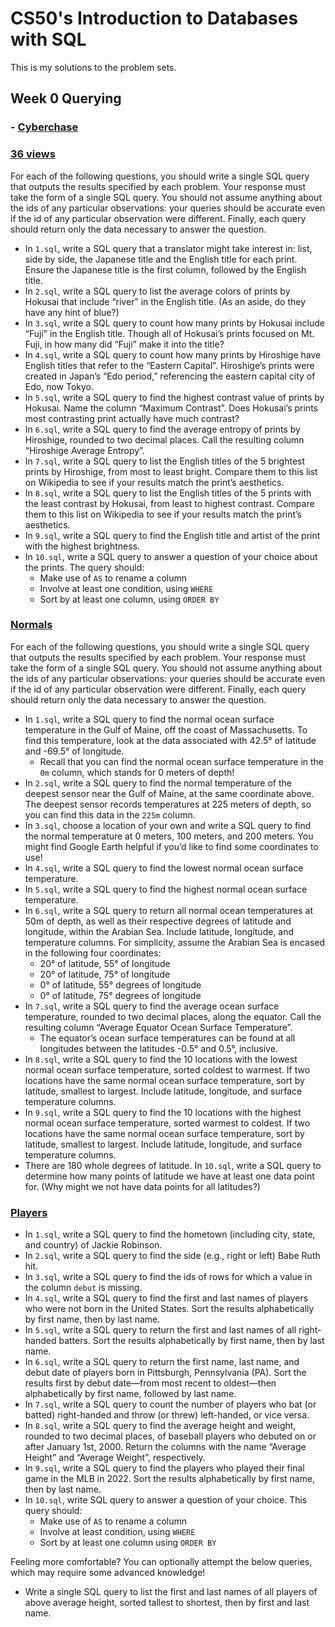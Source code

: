# CS50's Introduction to Databases with SQL
This is my solutions to the problem sets.
## Week 0 Querying
### - [Cyberchase](Problem_Set_0/cyberchase/)

### [36 views](Problem_Set_0/views/)
For each of the following questions, you should write a single SQL query that outputs the results specified by each problem. Your response must take the form of a single SQL query. You should not assume anything about the ids of any particular observations: your queries should be accurate even if the id of any particular observation were different. Finally, each query should return only the data necessary to answer the question.

- In `1.sql`, write a SQL query that a translator might take interest in: list, side by side, the Japanese title and the English title for each print. Ensure the Japanese title is the first column, followed by the English title.
- In `2.sql`, write a SQL query to list the average colors of prints by Hokusai that include “river” in the English title. (As an aside, do they have any hint of blue?)
- In `3.sql`, write a SQL query to count how many prints by Hokusai include “Fuji” in the English title. Though all of Hokusai’s prints focused on Mt. Fuji, in how many did “Fuji” make it into the title?
- In `4.sql`, write a SQL query to count how many prints by Hiroshige have English titles that refer to the “Eastern Capital”. Hiroshige’s prints were created in Japan’s “Edo period,” referencing the eastern capital city of Edo, now Tokyo.
- In `5.sql`, write a SQL query to find the highest contrast value of prints by Hokusai. Name the column “Maximum Contrast”. Does Hokusai’s prints most contrasting print actually have much contrast?
- In `6.sql`, write a SQL query to find the average entropy of prints by Hiroshige, rounded to two decimal places. Call the resulting column “Hiroshige Average Entropy”.
- In `7.sql`, write a SQL query to list the English titles of the 5 brightest prints by Hiroshige, from most to least bright. Compare them to this list on Wikipedia to see if your results match the print’s aesthetics.
- In `8.sql`, write a SQL query to list the English titles of the 5 prints with the least contrast by Hokusai, from least to highest contrast. Compare them to this list on Wikipedia to see if your results match the print’s aesthetics.
- In `9.sql`, write a SQL query to find the English title and artist of the print with the highest brightness.
- In `10.sql`, write a SQL query to answer a question of your choice about the prints. The query should:
  - Make use of `AS` to rename a column
  - Involve at least one condition, using `WHERE`  
  - Sort by at least one column, using `ORDER BY`  

### [Normals](Problem_Set_0/normals/)
For each of the following questions, you should write a single SQL query that outputs the results specified by each problem. Your response must take the form of a single SQL query. You should not assume anything about the ids of any particular observations: your queries should be accurate even if the id of any particular observation were different. Finally, each query should return only the data necessary to answer the question.

- In `1.sql`, write a SQL query to find the normal ocean surface temperature in the Gulf of Maine, off the coast of Massachusetts. To find this temperature, look at the data associated with 42.5° of latitude and -69.5° of longitude.
    - Recall that you can find the normal ocean surface temperature in the `0m` column, which stands for 0 meters of depth!
- In `2.sql`, write a SQL query to find the normal temperature of the deepest sensor near the Gulf of Maine, at the same coordinate above.
The deepest sensor records temperatures at 225 meters of depth, so you can find this data in the `225m` column.
- In `3.sql`, choose a location of your own and write a SQL query to find the normal temperature at 0 meters, 100 meters, and 200 meters. You might find Google Earth helpful if you’d like to find some coordinates to use!
- In `4.sql`, write a SQL query to find the lowest normal ocean surface temperature.
- In `5.sql`, write a SQL query to find the highest normal ocean surface temperature.
- In `6.sql`, write a SQL query to return all normal ocean temperatures at 50m of depth, as well as their respective degrees of latitude and longitude, within the Arabian Sea. Include latitude, longitude, and temperature columns. For simplicity, assume the Arabian Sea is encased in the following four coordinates:
    - 20° of latitude, 55° of longitude
    - 20° of latitude, 75° of longitude
    - 0° of latitude, 55° degrees of longitude
    - 0° of latitude, 75° degrees of longitude
- In `7.sql`, write a SQL query to find the average ocean surface temperature, rounded to two decimal places, along the equator. Call the resulting column “Average Equator Ocean Surface Temperature”.
    - The equator’s ocean surface temperatures can be found at all longitudes between the latitudes -0.5° and 0.5°, inclusive.
- In `8.sql`, write a SQL query to find the 10 locations with the lowest normal ocean surface temperature, sorted coldest to warmest. If two locations have the same normal ocean surface temperature, sort by latitude, smallest to largest. Include latitude, longitude, and surface temperature columns.
- In `9.sql`, write a SQL query to find the 10 locations with the highest normal ocean surface temperature, sorted warmest to coldest. If two locations have the same normal ocean surface temperature, sort by latitude, smallest to largest. Include latitude, longitude, and surface temperature columns.
- There are 180 whole degrees of latitude. In `10.sql`, write a SQL query to determine how many points of latitude we have at least one data point for. (Why might we not have data points for all latitudes?)

### [Players](Problem_Set_0/players/)
- In `1.sql`, write a SQL query to find the hometown (including city, state, and country) of Jackie Robinson.
- In `2.sql`, write a SQL query to find the side (e.g., right or left) Babe Ruth hit.
- In `3.sql`, write a SQL query to find the ids of rows for which a value in the column `debut` is missing.
- In `4.sql`, write a SQL query to find the first and last names of players who were not born in the United States. Sort the results alphabetically by first name, then by last name.
- In `5.sql`, write a SQL query to return the first and last names of all right-handed batters. Sort the results alphabetically by first name, then by last name.
- In `6.sql`, write a SQL query to return the first name, last name, and debut date of players born in Pittsburgh, Pennsylvania (PA). Sort the results first by debut date—from most recent to oldest—then alphabetically by first name, followed by last name.
- In `7.sql`, write a SQL query to count the number of players who bat (or batted) right-handed and throw (or threw) left-handed, or vice versa.
- In `8.sql`, write a SQL query to find the average height and weight, rounded to two decimal places, of baseball players who debuted on or after January 1st, 2000. Return the columns with the name “Average Height” and “Average Weight”, respectively.
- In `9.sql`, write a SQL query to find the players who played their final game in the MLB in 2022. Sort the results alphabetically by first name, then by last name.
- In `10.sql`, write SQL query to answer a question of your choice. This query should:
    - Make use of `AS` to rename a column
    - Involve at least condition, using `WHERE`
    - Sort by at least one column using `ORDER BY`

Feeling more comfortable?
You can optionally attempt the below queries, which may require some advanced knowledge!
- Write a single SQL query to list the first and last names of all players of above average height, sorted tallest to shortest, then by first and last name.
